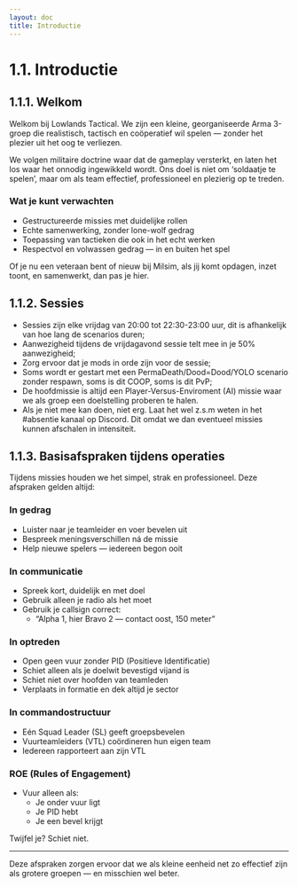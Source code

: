 ```yaml
---
layout: doc
title: Introductie
---
```


# 1.1. Introductie
## 1.1.1. Welkom

Welkom bij Lowlands Tactical. We zijn een kleine, georganiseerde Arma 3-groep die realistisch, tactisch en coöperatief wil spelen — zonder het plezier uit het oog te verliezen.

We volgen militaire doctrine waar dat de gameplay versterkt, en laten het los waar het onnodig ingewikkeld wordt. Ons doel is niet om ‘soldaatje te spelen’, maar om als team effectief, professioneel en plezierig op te treden.

### Wat je kunt verwachten

- Gestructureerde missies met duidelijke rollen
- Echte samenwerking, zonder lone-wolf gedrag
- Toepassing van tactieken die ook in het echt werken
- Respectvol en volwassen gedrag — in en buiten het spel

Of je nu een veteraan bent of nieuw bij Milsim, als jij komt opdagen, inzet toont, en samenwerkt, dan pas je hier.

## 1.1.2. Sessies

* Sessies zijn elke vrijdag van 20:00 tot 22:30-23:00 uur, dit is afhankelijk van hoe lang de scenarios duren;
* Aanwezigheid tijdens de vrijdagavond sessie telt mee in je 50% aanwezigheid;
* Zorg ervoor dat je mods in orde zijn voor de sessie;
* Soms wordt er gestart met een PermaDeath/Dood=Dood/YOLO scenario zonder respawn, soms is dit COOP, soms is dit PvP;
* De hoofdmissie is altijd een Player-Versus-Enviroment (AI) missie waar we als groep een doelstelling proberen te halen.
* Als je niet mee kan doen, niet erg. Laat het wel z.s.m weten in het #absentie kanaal op Discord. Dit omdat we dan eventueel missies kunnen afschalen in intensiteit.

## 1.1.3. Basisafspraken tijdens operaties

Tijdens missies houden we het simpel, strak en professioneel. Deze afspraken gelden altijd:

### In gedrag

- Luister naar je teamleider en voer bevelen uit
- Bespreek meningsverschillen ná de missie
- Help nieuwe spelers — iedereen begon ooit

### In communicatie

- Spreek kort, duidelijk en met doel
- Gebruik alleen je radio als het moet
- Gebruik je callsign correct:
  - “Alpha 1, hier Bravo 2 — contact oost, 150 meter”

### In optreden

- Open geen vuur zonder PID (Positieve Identificatie)
- Schiet alleen als je doelwit bevestigd vijand is
- Schiet niet over hoofden van teamleden
- Verplaats in formatie en dek altijd je sector

### In commandostructuur

- Eén Squad Leader (SL) geeft groepsbevelen
- Vuurteamleiders (VTL) coördineren hun eigen team
- Iedereen rapporteert aan zijn VTL

### ROE (Rules of Engagement)

- Vuur alleen als:
  - Je onder vuur ligt
  - Je PID hebt
  - Je een bevel krijgt

Twijfel je? Schiet niet.

---

Deze afspraken zorgen ervoor dat we als kleine eenheid net zo effectief zijn als grotere groepen — en misschien wel beter.

